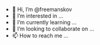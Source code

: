 - 👋 Hi, I’m @freemanskov
- 👀 I’m interested in ...
- 🌱 I’m currently learning ...
- 💞️ I’m looking to collaborate on ...
- 📫 How to reach me ...

<!---
freemanskov/freemanskov is a ✨ special ✨ repository because its `README.md` (this file) appears on your GitHub profile.
You can click the Preview link to take a look at your changes.
--->
